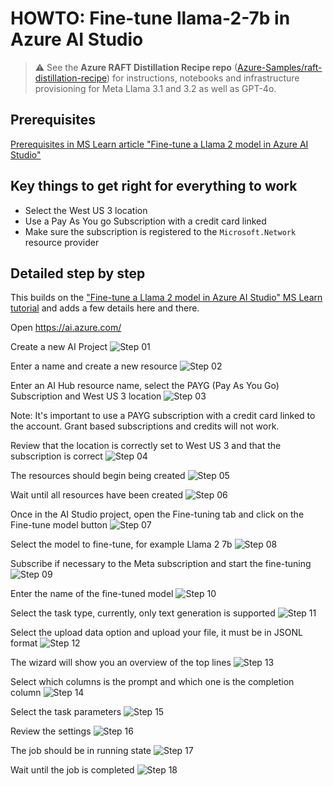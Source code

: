 # HOWTO: Fine-tune llama-2-7b in Azure AI Studio

> ⚠️ See the **Azure RAFT Distillation Recipe repo** ([Azure-Samples/raft-distillation-recipe](https://aka.ms/raft-recipe)) for instructions, notebooks and infrastructure provisioning for Meta Llama 3.1 and 3.2 as well as GPT-4o.

## Prerequisites

[Prerequisites in MS Learn article "Fine-tune a Llama 2 model in Azure AI Studio"](https://learn.microsoft.com/en-us/azure/ai-studio/how-to/fine-tune-model-llama#prerequisites)

## Key things to get right for everything to work

- Select the West US 3 location
- Use a Pay As You go Subscription with a credit card linked
- Make sure the subscription is registered to the `Microsoft.Network` resource provider

## Detailed step by step

This builds on the ["Fine-tune a Llama 2 model in Azure AI Studio" MS Learn tutorial](https://learn.microsoft.com/en-us/azure/ai-studio/how-to/fine-tune-model-llama#prerequisites) and adds a few details here and there.

Open https://ai.azure.com/

Create a new AI Project
![Step 01](images/azure-ai-studio-finetuning-01.png)

Enter a name and create a new resource
![Step 02](images/azure-ai-studio-finetuning-02.png)

Enter an AI Hub resource name, select the PAYG (Pay As You Go) Subscription and West US 3 location
![Step 03](images/azure-ai-studio-finetuning-03.png)

Note: It's important to use a PAYG subscription with a credit card linked to the account. Grant based subscriptions and credits will not work.

Review that the location is correctly set to West US 3 and that the subscription is correct
![Step 04](images/azure-ai-studio-finetuning-04.png)

The resources should begin being created
![Step 05](images/azure-ai-studio-finetuning-05.png)

Wait until all resources have been created
![Step 06](images/azure-ai-studio-finetuning-06.png)

Once in the AI Studio project, open the Fine-tuning tab and click on the Fine-tune model button
![Step 07](images/azure-ai-studio-finetuning-07.png)

Select the model to fine-tune, for example Llama 2 7b
![Step 08](images/azure-ai-studio-finetuning-08.png)

Subscribe if necessary to the Meta subscription and start the fine-tuning
![Step 09](images/azure-ai-studio-finetuning-09.png)

Enter the name of the fine-tuned model
![Step 10](images/azure-ai-studio-finetuning-10.png)

Select the task type, currently, only text generation is supported
![Step 11](images/azure-ai-studio-finetuning-11.png)

Select the upload data option and upload your file, it must be in JSONL format
![Step 12](images/azure-ai-studio-finetuning-12.png)

The wizard will show you an overview of the top lines
![Step 13](images/azure-ai-studio-finetuning-13.png)

Select which columns is the prompt and which one is the completion column
![Step 14](images/azure-ai-studio-finetuning-14.png)

Select the task parameters
![Step 15](images/azure-ai-studio-finetuning-15.png)

Review the settings
![Step 16](images/azure-ai-studio-finetuning-16.png)

The job should be in running state
![Step 17](images/azure-ai-studio-finetuning-17.png)

Wait until the job is completed
![Step 18](images/azure-ai-studio-finetuning-18.png)

